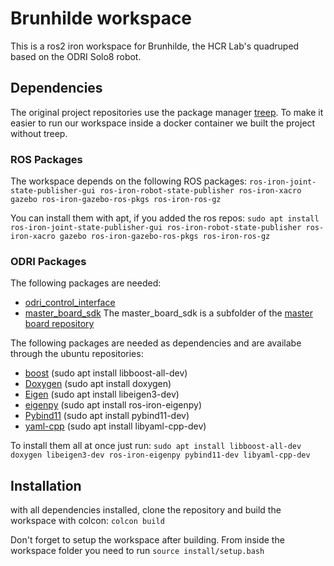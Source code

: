 # Brunhilde workspace
This is a ros2 iron workspace for Brunhilde, the HCR Lab's quadruped based on the ODRI Solo8 robot.

## Dependencies
The original project repositories use the package manager [treep](https://gitlab.is.tue.mpg.de/amd-clmc/treep). To make it easier to run our workspace inside a docker container we built the project without treep.

### ROS Packages
The workspace depends on the following ROS packages:
```ros-iron-joint-state-publisher-gui ros-iron-robot-state-publisher ros-iron-xacro gazebo ros-iron-gazebo-ros-pkgs ros-iron-ros-gz```

You can install them with apt, if you added the ros repos:
```sudo apt install ros-iron-joint-state-publisher-gui ros-iron-robot-state-publisher ros-iron-xacro gazebo ros-iron-gazebo-ros-pkgs ros-iron-ros-gz```

### ODRI Packages
The following packages are needed:
- [odri_control_interface](https://github.com/open-dynamic-robot-initiative/odri_control_interface)
- [master_board_sdk](https://github.com/open-dynamic-robot-initiative/master-board/tree/master/sdk/master_board_sdk)
The master_board_sdk is a subfolder of the [master board repository](https://github.com/open-dynamic-robot-initiative/master-board)

The following packages are needed as dependencies and are availabe through the ubuntu repositories:
- [boost](https://www.boost.org/) (sudo apt install libboost-all-dev)
- [Doxygen](https://www.doxygen.nl/index.html) (sudo apt install doxygen)
- [Eigen](https://eigen.tuxfamily.org/index.php?title=Main_Page) (sudo apt install libeigen3-dev)
- [eigenpy](https://github.com/stack-of-tasks/eigenpy) (sudo apt install ros-iron-eigenpy)
- [Pybind11](https://github.com/pybind/pybind11) (sudo apt install pybind11-dev)
- [yaml-cpp](https://github.com/jbeder/yaml-cpp) (sudo apt install libyaml-cpp-dev)

To install them all at once just run:
```sudo apt install libboost-all-dev doxygen libeigen3-dev ros-iron-eigenpy pybind11-dev libyaml-cpp-dev```

## Installation
with all dependencies installed, clone the repository and build the workspace with colcon:
```colcon build```

Don't forget to setup the workspace after building. From inside the workspace folder you need to run
```source install/setup.bash```


